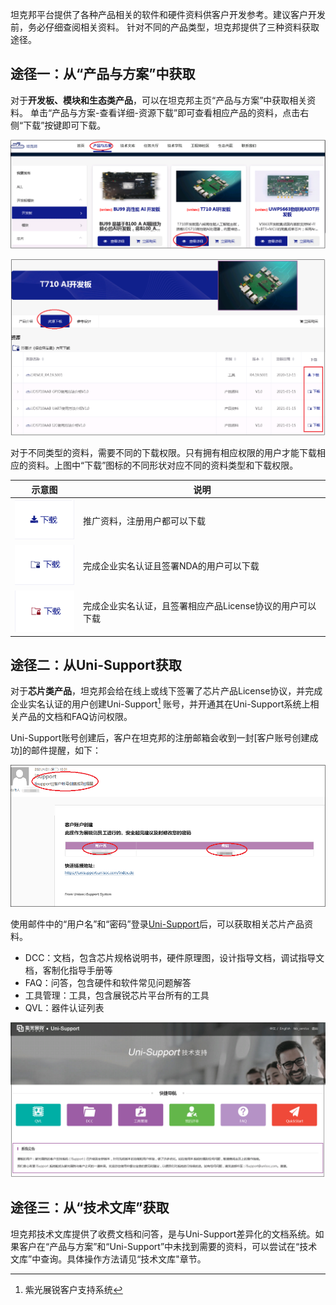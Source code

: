 
坦克邦平台提供了各种产品相关的软件和硬件资料供客户开发参考。建议客户开发前，务必仔细查阅相关资料。
针对不同的产品类型，坦克邦提供了三种资料获取途径。



## 途径一：从“产品与方案”中获取

对于**开发板、模块和生态类产品**，可以在坦克邦主页“产品与方案”中获取相关资料。
单击“产品与方案-查看详细-资源下载”即可查看相应产品的资料，点击右侧“下载”按键即可下载。

![](document.assets/ziliao1.png)

![](document.assets/ziliao2.png)



对于不同类型的资料，需要不同的下载权限。只有拥有相应权限的用户才能下载相应的资料。上图中“下载”图标的不同形状对应不同的资料类型和下载权限。



| 示意图 | 说明 |
| ------ | ---- |
|    ![](document.assets/xiazai1-1627373705418.png)    |  推广资料，注册用户都可以下载    |
|    ![](document.assets/xiazai2-1627373721275.png)    |  完成企业实名认证且签署NDA的用户可以下载    |
|     ![](document.assets/xiazai3.png)   |  完成企业实名认证，且签署相应产品License协议的用户可以下载    |


## 途径二：从Uni-Support获取

对于**芯片类产品**，坦克邦会给在线上或线下签署了芯片产品License协议，并完成企业实名认证的用户创建Uni-Support[^2] 账号，并开通其在Uni-Support系统上相关产品的文档和FAQ访问权限。

Uni-Support账号创建后，客户在坦克邦的注册邮箱会收到一封[客户账号创建成功]的邮件提醒，如下：

![](document.assets/unisupport.png)



使用邮件中的“用户名”和“密码”登录[Uni-Support](https://unisupport.unisoc.com/index.do)后，可以获取相关芯片产品资料。

- DCC：文档，包含芯片规格说明书，硬件原理图，设计指导文档，调试指导文档，客制化指导手册等
- FAQ：问答，包含硬件和软件常见问题解答
- 工具管理：工具，包含展锐芯片平台所有的工具
- QVL：器件认证列表

![](document.assets/unisupport2.png)

[^2]: 紫光展锐客户支持系统



## 途径三：从“技术文库”获取

坦克邦技术文库提供了收费文档和问答，是与Uni-Support差异化的文档系统。如果客户在“产品与方案”和“Uni-Support”中未找到需要的资料，可以尝试在“技术文库”中查询。具体操作方法请见“技术文库"章节。

<div style="page-break-after:always"></div>

